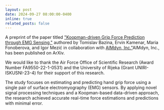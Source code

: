 ```yaml
---
layout: post
date: 2024-09-27 08:00:00-0400
inline: true
related_posts: false
---
```


A preprint of the paper titled <a href="https://arxiv.org/abs/2409.17340">"Koopman-driven Grip Force Prediction through EMG Sensing,"</a> authored by Tomislav Bazina, Ervin Kamenar, Maria Fonoberova, and Igor Mezić in collaboration with <a href="https://aimdyn.com/">AIMdyn, Inc."</a>AIMdyn, Inc., has been published on ArXiv.

We would like to thank the Air Force Office of Scientific Research (Award Number FA9550-22-1-0531) and the University of Rijeka (Grant UNIRI-ISKUSNI-23-4) for their support of this research.

The study focuses on estimating and predicting hand grip force using a single pair of surface electromyography (EMG) sensors. By applying novel signal processing techniques and a Koopman-based data-driven approach, the research achieved accurate real-time force estimations and predictions with minimal error.
